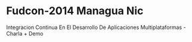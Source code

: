 Fudcon-2014 Managua Nic
===========

Integracion Continua En El Desarrollo De Aplicaciones Multiplataformas - Charla + Demo
